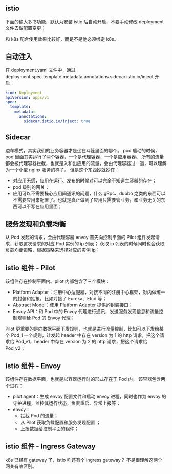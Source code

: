 ## istio
下面的绝大多书功能，默认为安装 istio 后自动开启，不要手动修改 deployment 文件去做配置变更；

和 k8s 配合使用效果比较好，而是不是他必须绑定 k8s。

## 自动注入

在 deployment.yaml 文件中，通过 deployment.spec.template.metadata.annotations.sidecar.istio.io/inject 开启：

```yaml
kind: Deployment
apiVersion: apps/v1
spec:
  template:
    metadata:
      annotations:
        sidecar.istio.io/inject: true
```

## Sidecar

边车模式，其实我们的业务容器才是坐在斗篷里面的那个。
pod 启动的时候，pod 里面其实运行了两个容器，一个是代理容器，一个是应用容器。
所有的流量都会被代理容器拦截，也就是入和出应用的流量，会由代理容器过一道，可以理解为一个小型 nginx 服务的样子。
但是这个东西妙就妙在：
- 对应用无感，应用在运行、发布的时候对可以完全不知道主容器的存在；
- pod 级别的网关；
- 应用可以不需要操心应用间通讯的问题，什么 gRpc、dubbo 之类的东西可以不需要应用来配置了。也就是真正做到了应用只需要管业务，和业务无关的东西可以不写在应用里面；

## 服务发现和负载均衡
从 Pod 发起的请求，会由代理容器 envoy 首先向控制平面的 Pilot 组件发起请求，获取这次请求的对应 Pod 实例的 ip 列表；
获取 ip 列表的时候同时也会获取负载均衡策略，根据策略来选择对应的实例 ip；

## istio 组件 - Pilot
该组件存在控制平面内。pilot 内部包含了三个模块：
- Platform Adapter：注册中心适配器，对接不同的注册中心框架，对内做统一的封装和抽象，比如对接了 Eureka、Etcd 等；
- Abstract Model：使用 Platform Adapter 提供的封装接口；
- Envoy API：和 Pod 中的 Envoy 代理进行通讯，发送服务发现信息和流量控制规则给 Pod 的 Envoy 代理；

Pilot 更重要的是向数据平面下发规则，也就是进行流量控制，比如可以下发给某个 Pod_1 一个规则，让发起 header 中存在 version 为 1 的 http 请求，把这个请求给 Pod_v1，header 中存在 version 为 2 的 http 请求，把这个请求给 Pod_v2；

## istio 组件 - Envoy
该组件存在数据平面，也就是以容器运行时的形式存在于 Pod 内。
该容器包含两个进程：
- pilot agent：生成 envoy 配置文件和启动 envoy 进程，同时也作为 envoy 的守护进程，监控其运行状态，负责重启、异常上报等；
- envoy：
  - 拦截 Pod 的流量；
  - 从 Pilot 获取负载配置和服务发现配置 ；
  - 上报数据给控制平面的组件；

## istio 组件 - Ingress Gateway
k8s 已经有 gateway 了，istio 咋还有个 ingress gateway？ 不是很理解这两个网关有啥区别。